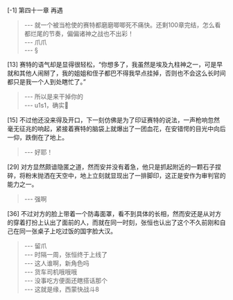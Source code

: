 
[-1] 第四十一章 再遇
>--- 就一个被当枪使的赛特都磨磨唧唧死不痛快。还剩100章完结，怎么看都烂尾的节奏，偏偏诸神之战也不出彩！<br>
>--- 爪爪<br>
>--- §<br>

[13] 赛特的语气却是显得很轻松，“你想多了，我虽然是埃及九柱神之一，可是早就和其他人闹掰了，我的姐姐和侄子都巴不得我早点挂掉，否则也不会这么长时间都只是我一个人到处瞎忙了。”
>--- 所以是来干掉你的<br>
>--- u1s1，确实🐶<br>

[15] 不过他还没来得及开口，下一刻仿佛是为了印证赛特的说法，一声枪响忽然毫无征兆的响起，紧接着赛特的脑袋上就爆出了一团血花，在安错愕的目光中向后一仰，跌倒在了地上。
>--- 好耶！<br>

[29] 对方显然颇谙隐匿之道，然而安并没有着急，他只是抓起附近的一颗石子捏碎，将粉末抛洒在天空中，地上立刻就显现出了一排脚印，这正是安作为审判官的能力之一。
>--- 强啊<br>

[36] 不过对方的脸上带着一个防毒面罩，看不到具体的长相，然而安还是从对方的穿着打扮上认出了面前的人，而就在同一时刻，张恒也认出了这个不久前刚和自己在同一张桌子上吃过饭的国字脸大汉。
>--- 留爪<br>
>--- 时隔一周，张恒终于上线了<br>
>--- 这人谁啊，新角色吗<br>
>--- 货车司机哦哦哦<br>
>--- 没事吃方便面还瞎搭话那个<br>
>--- 这就是缘，西蒙快战斗8<br>
